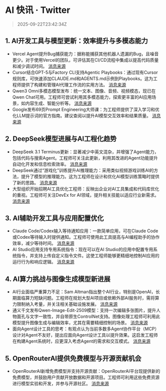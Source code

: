 # AI 快讯 · Twitter

> 2025-09-22T23:42:34Z

## 1. AI开发工具与模型更新：效率提升与多模态能力

- Vercel Agent提升Bug捕获能力：据称能捕获其他机器人遗漏的Bug，且噪音更少。对于使用Vercel的团队，可评估其在CI/CD流程中集成以提高代码质量和减少调试时间。 [消息来源](https://x.com/rauchg/status/1970222283525636460)
- Cursor结合GPT-5与Factory CLI支持Agentic Playbooks：通过现有Cursor规则库，可快速添加CLAUDE.md和AGENTS.md示例到Playbooks。这为工程师提供了构建和管理AI代理工作流的实用方法。 [消息来源](https://x.com/iannuttall/status/1970203587470115307)
- Qwen3 Omni多模态模型发布：统一文本、图像、音频、视频模态，现已在Qwen Chat可用。工程师可尝试利用其多模态能力，探索更丰富的AI应用场景，如内容生成、智能分析等。 [消息来源](https://x.com/testingcatalog/status/1970210871940174078)
- Google发布69页Prompt Engineering大师课：为工程师提供了深入学习和优化LLM提示词的官方指南。建议查阅以提升AI模型交互效率和结果质量。 [消息来源](https://x.com/aaditsh/status/1970217296129106063)

## 2. DeepSeek模型进展与AI工程化趋势

- DeepSeek 3.1 Terminus更新：显著减少中英文混杂，并增强了Agent能力，包括代码与搜索Agent。工程师可关注此更新，利用其改进的Agent功能提升自动化开发和信息检索效率。 [消息来源](https://x.com/kregenrek/status/1970209338427167075)
- DeepSeek通过“游戏化”训练提升AI推理能力：采用类似视频游戏训练AI的方法，提升了模型的推理能力。这为工程师在设计和优化AI模型训练策略时提供了新的思路。 [消息来源](https://x.com/aaditsh/status/1970234345777754350)
- 大型组织开始招聘AI工具优化工程师：反映出企业对AI工具集成和代码库优化的重视。工程师可关注DevEx for AI领域，提升相关技能以适应行业新需求。 [消息来源](https://x.com/ericzakariasson/status/1970205746362294388)

## 3. AI辅助开发工具与应用配置优化

- Claude Code/Codex输入等待通知应用：一款简单应用，可在Claude Code或Codex等待输入时提供通知。工程师可使用此工具提高与AI编程助手的协作效率，减少等待时间。 [消息来源](https://x.com/iannuttall/status/1970220837719679455)
- AI Studio应用支持专用系统指令：现在可以在AI Studio的应用中配置专用系统指令，并支持上传自定义指令文件。这使工程师能够更精细地控制AI应用的运行行为和响应逻辑。 [消息来源](https://x.com/testingcatalog/status/1970233727549690134)

## 4. AI算力挑战与图像生成模型新进展

- AI行业面临严重算力不足：Sam Altman指出整个AI行业，特别是OpenAI，长期面临算力短缺问题。工程师在规划大型AI项目或依赖外部AI服务时，需将算力限制纳入考量，并关注相关基础设施发展。 [消息来源](https://x.com/dotey/status/1970223765377442227)
- 通义千文发布Qwen-Image-Edit-2509模型：支持一次编辑多张图片，提升人物面孔与文字一致性，并自带原生ControlNet支持。图像处理工程师可利用此模型提升图像生成与编辑效率，尤其在需要精细控制的场景。 [消息来源](https://x.com/dotey/status/1970218767574802854)
- 面向Agent设计工具的思考：有观点认为当前多数多Agent协作平台（MCP）设计对Agent不友好，提出应面向Agent设计工具以提升效果。这启发工程师在构建Agent系统时，应更深入考虑Agent的需求和交互模式。 [消息来源](https://x.com/arvin17x/status/1970224231469260822)

## 5. OpenRouterAI提供免费模型与开源贡献机会

- OpenRouterAI新增免费模型并支持开源贡献：OpenRouterAI平台现提供新的免费模型，并鼓励用户贡献开放数据和开源项目。工程师可利用这些免费资源进行模型实验和开发，并参与开源社区。 [消息来源](https://x.com/OpenRouterAI/status/1970258042802331791)
